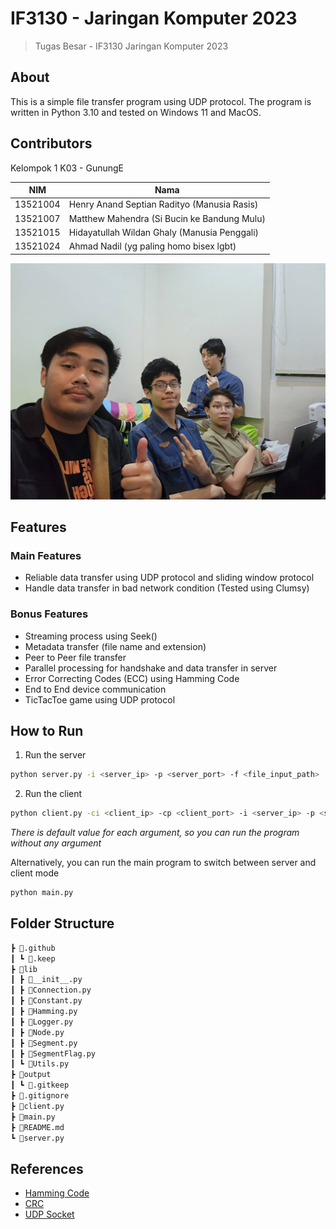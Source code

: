 # IF3130 - Jaringan Komputer 2023
> Tugas Besar - IF3130 Jaringan Komputer 2023

## About
This is a simple file transfer program using UDP protocol. The program is written in Python 3.10 and tested on Windows 11 and MacOS.

## Contributors
Kelompok 1 K03 - GunungE

| NIM | Nama |
| --- | --- |
| 13521004 | Henry Anand Septian Radityo (Manusia Rasis) |
| 13521007 | Matthew Mahendra (Si Bucin ke Bandung Mulu) |
| 13521015 | Hidayatullah Wildan Ghaly (Manusia Penggali) |
| 13521024 | Ahmad Nadil (yg paling homo bisex lgbt) |

![Kelompok 1 K03](input/penampakan.jpg)

## Features
### Main Features
- Reliable data transfer using UDP protocol and sliding window protocol
- Handle data transfer in bad network condition (Tested using Clumsy)

### Bonus Features
- Streaming process using Seek()
- Metadata transfer (file name and extension)
- Peer to Peer file transfer
- Parallel processing for handshake and data transfer in server
- Error Correcting Codes (ECC) using Hamming Code
- End to End device communication
- TicTacToe game using UDP protocol

## How to Run
1. Run the server
```bash
python server.py -i <server_ip> -p <server_port> -f <file_input_path>
```

2. Run the client
```bash
python client.py -ci <client_ip> -cp <client_port> -i <server_ip> -p <server_port> -f <file_output_path>
```

*There is default value for each argument, so you can run the program without any argument*

Alternatively, you can run the main program to switch between server and client mode
```bash
python main.py
```

## Folder Structure
```bash
┣ 📂.github
┃ ┗ 📜.keep
┣ 📂lib
┃ ┣ 📜__init__.py
┃ ┣ 📜Connection.py
┃ ┣ 📜Constant.py
┃ ┣ 📜Hamming.py
┃ ┣ 📜Logger.py
┃ ┣ 📜Node.py
┃ ┣ 📜Segment.py
┃ ┣ 📜SegmentFlag.py
┃ ┗ 📜Utils.py
┣ 📂output
┃ ┗ 📜.gitkeep
┣ 📜.gitignore
┣ 📜client.py
┣ 📜main.py
┣ 📜README.md
┗ 📜server.py
```

## References
- [Hamming Code](https://www.geeksforgeeks.org/hamming-code-implementation-in-python/)
- [CRC](https://www.geeksforgeeks.org/cyclic-redundancy-check-python/)
- [UDP Socket](https://www.geeksforgeeks.org/udp-server-client-implementation-c/)
